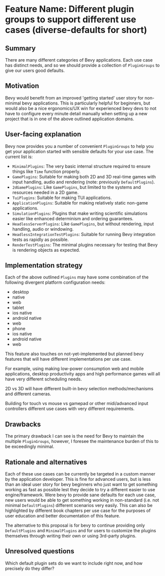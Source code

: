 # Feature Name: Different plugin groups to support different use cases (diverse-defaults for short)

## Summary

There are many different categories of Bevy applications. Each use case has distinct needs, and so we should provide a collection of `PluginGroups` to give our users good defaults.

## Motivation

Bevy would benefit from an improved 'getting started' user story for non-minimal bevy applications. This is particularly helpful for beginners, but would also be a nice ergonomics/UX win for experienced bevy devs to not have to configure every minute detail manually when setting up a new project that is in one of the above outlined application domains.

## User-facing explanation

Bevy now provides you a number of convenient `PluginGroups` to help you get your application started with sensible defaults for your use case. The current list is:

- `MinimalPlugins`: The very basic internal structure required to ensure things like `Time` function properly.
- `GamePlugins`: Suitable for making both 2D and 3D real-time games with input handling, audio and rendering (note: previously `DefaultPlugins`).
- `2dGamePlugins`: Like `GamePlugins`, but limited to the systems and resources needed in a 2D game.
- `TuiPlugins`: Suitable for making TUI applications.
- `ApplicationPlugins`: Suitable for making relatively static non-game applications.
- `SimulationPlugins`: Plugins that make writing scientific simulations easier like enhanced determinism and ordering guarantees.
- `HeadlessServerPlugins`: Like `GamePlugins`, but without rendering, input handling, audio or windowing.
- `HeadlessIntegrationTestPlugins`: Suitable for running Bevy integration tests as rapidly as possible.
- `RenderTestPlugins`: The minimal plugins necessary for testing that Bevy is rendering objects as expected.

## Implementation strategy

Each of the above outlined `Plugins` may have some combination of the following divergent platform configuration needs:

- desktop
 - native
 - web
- tablet
 - ios native
 - android native
 - web
- phone
 - ios native
 - android native
 - web

This feature also touches on not-yet-implemented but planned bevy features that will have different implementations per use case.

For example, using making low-power consumption web and mobile applications,  desktop productivity apps and high performance games will all have very different scheduling needs.

2D vs 3D will have different built-in bevy selection methods/mechanisms and different cameras.

Building for touch vs mouse vs gamepad or other midi/advanced input controllers different use cases with very different requirements.

## Drawbacks

The primary drawback I can see is the need for Bevy to maintain the multiple `PluginGroups`, however, I foresee the maintenance burden of this to be exceedingly minimal.

## Rationale and alternatives

Each of these use cases can be currently be targeted in a custom manner by the application developer. This is fine for advanced users, but is less than an ideal user story for bevy beginners who just want to get something working as fast as possible lest they decide to try a different easier to use engine/framework. Were bevy to provide sane defaults for each use case, new users would be able to get something working in non-standard (i.e. not minimal `DefaultPlugins`) different scenarios very easily. This can also be highlighted by different book chapters per use case for the purposes of user education and better documentation of this feature.

The alternative to this proposal is for bevy to continue providing only `DefaultPlugins` and `MinimalPlugins` and for users to customize the plugins themselves through writing their own or using 3rd-party plugins.

## Unresolved questions

Which default plugin sets do we want to include right now, and how precisely do they differ?

